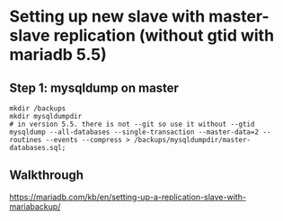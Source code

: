 # Setting up new slave with master-slave replication (without gtid with mariadb 5.5)

## Step 1: mysqldump on master 
```
mkdir /backups 
mkdir mysqldumpdir 
# in version 5.5. there is not --git so use it without --gtid
mysqldump --all-databases --single-transaction --master-data=2 --routines --events --compress > /backups/mysqldumpdir/master-databases.sql;

```




## Walkthrough 

https://mariadb.com/kb/en/setting-up-a-replication-slave-with-mariabackup/
